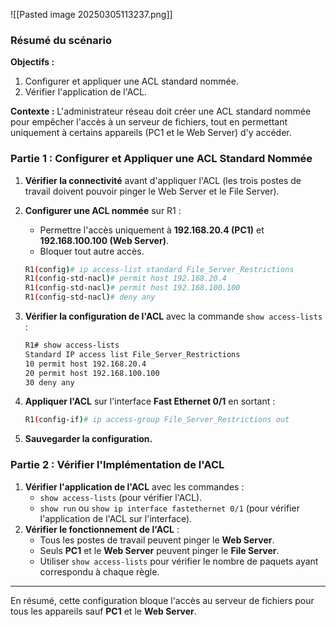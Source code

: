 
![[Pasted image 20250305113237.png]]
### Résumé du scénario

**Objectifs :**

1. Configurer et appliquer une ACL standard nommée.
2. Vérifier l'application de l'ACL.

**Contexte :** L'administrateur réseau doit créer une ACL standard nommée pour empêcher l'accès à un serveur de fichiers, tout en permettant uniquement à certains appareils (PC1 et le Web Server) d'y accéder.

### **Partie 1 : Configurer et Appliquer une ACL Standard Nommée**

1. **Vérifier la connectivité** avant d'appliquer l'ACL (les trois postes de travail doivent pouvoir pinger le Web Server et le File Server).
    
2. **Configurer une ACL nommée** sur R1 :
    
    - Permettre l'accès uniquement à **192.168.20.4 (PC1)** et **192.168.100.100 (Web Server)**.
    - Bloquer tout autre accès.
    
    ```bash
    R1(config)# ip access-list standard File_Server_Restrictions
    R1(config-std-nacl)# permit host 192.168.20.4
    R1(config-std-nacl)# permit host 192.168.100.100
    R1(config-std-nacl)# deny any
    ```
    
3. **Vérifier la configuration de l'ACL** avec la commande `show access-lists` :
    
    ```bash
    R1# show access-lists
    Standard IP access list File_Server_Restrictions
    10 permit host 192.168.20.4
    20 permit host 192.168.100.100
    30 deny any
    ```
    
4. **Appliquer l'ACL** sur l'interface **Fast Ethernet 0/1** en sortant :
    
    ```bash
    R1(config-if)# ip access-group File_Server_Restrictions out
    ```
    
5. **Sauvegarder la configuration.**
    

### **Partie 2 : Vérifier l'Implémentation de l'ACL**

1. **Vérifier l'application de l'ACL** avec les commandes :
    - `show access-lists` (pour vérifier l'ACL).
    - `show run` ou `show ip interface fastethernet 0/1` (pour vérifier l'application de l'ACL sur l'interface).
2. **Vérifier le fonctionnement de l'ACL** :
    - Tous les postes de travail peuvent pinger le **Web Server**.
    - Seuls **PC1** et le **Web Server** peuvent pinger le **File Server**.
    - Utiliser `show access-lists` pour vérifier le nombre de paquets ayant correspondu à chaque règle.

---

En résumé, cette configuration bloque l'accès au serveur de fichiers pour tous les appareils sauf **PC1** et le **Web Server**.